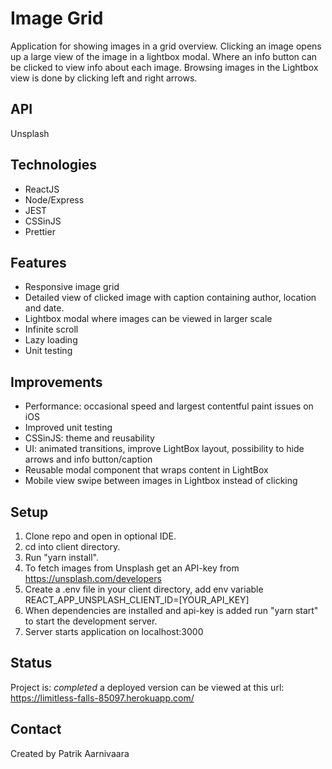 # Image Grid
Application for showing images in a grid overview. Clicking an image opens up a large view of the image in a lightbox modal. Where an info button can be clicked to view info about each image. Browsing images in the Lightbox view is done by clicking left and right arrows.

## API
Unsplash

## Technologies
* ReactJS
* Node/Express
* JEST
* CSSinJS
* Prettier

## Features
* Responsive image grid
* Detailed view of clicked image with caption containing author, location and date.
* Lightbox modal where images can be viewed in larger scale
* Infinite scroll
* Lazy loading
* Unit testing

## Improvements
* Performance: occasional speed and largest contentful paint issues on iOS 
* Improved unit testing
* CSSinJS: theme and reusability
* UI: animated transitions, improve LightBox layout, possibility to hide arrows and info button/caption
* Reusable modal component that wraps content in LightBox
* Mobile view swipe between images in Lightbox instead of clicking  

## Setup
1. Clone repo and open in optional IDE. 
2. cd into client directory. 
3. Run "yarn install".
4. To fetch images from Unsplash get an API-key from  https://unsplash.com/developers
5. Create a .env file in your client directory, add env variable REACT_APP_UNSPLASH_CLIENT_ID=[YOUR_API_KEY]
6. When dependencies are installed and api-key is added run "yarn start" to start the development server. 
7. Server starts application on localhost:3000

## Status
Project is: _completed_ a deployed version can be viewed at this url: https://limitless-falls-85097.herokuapp.com/

## Contact
Created by Patrik Aarnivaara
